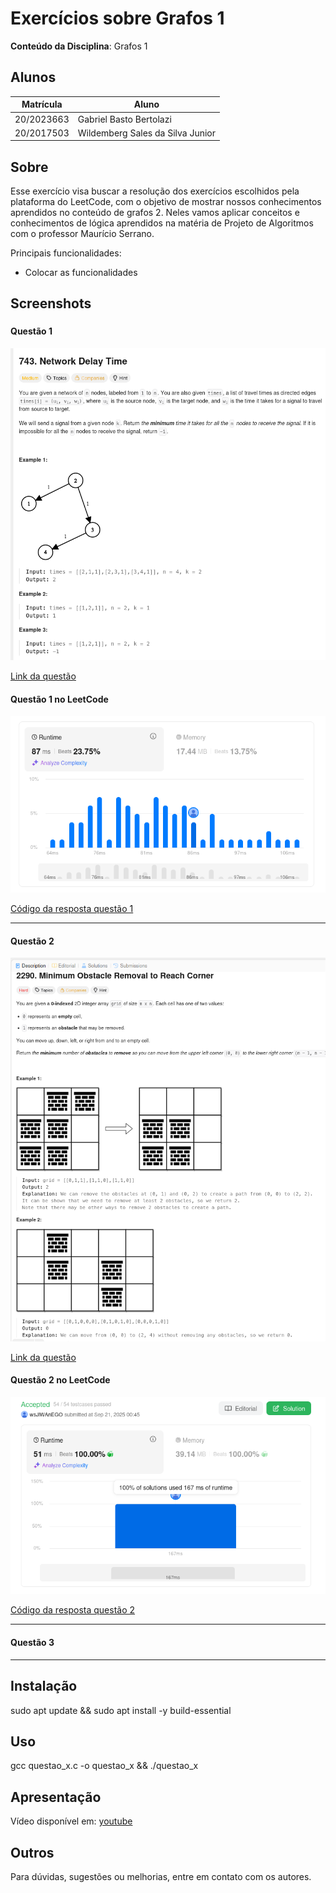 
# Exercícios sobre Grafos 1

**Conteúdo da Disciplina**: Grafos 1<br>

## Alunos

|Matrícula | Aluno |
| -- | -- |
| 20/2023663 | Gabriel Basto Bertolazi |
| 20/2017503 | Wildemberg Sales da Silva Junior |

## Sobre

Esse exercício visa buscar a resolução dos exercícios escolhidos pela plataforma do LeetCode, com o objetivo de mostrar nossos conhecimentos aprendidos no conteúdo de grafos 2. Neles vamos aplicar conceitos e conhecimentos de lógica aprendidos na matéria de Projeto de Algoritmos com o professor Maurício Serrano.

Principais funcionalidades:
- Colocar as funcionalidades


## Screenshots

### 

#### Questão 1   

![Network Delay Time](/imgs/questao_1.png)

[Link da questão](https://leetcode.com/problems/network-delay-time/description/?envType=problem-list-v2&envId=shortest-path)

#### Questão 1 no LeetCode  

![Resposta questão 1](/imgs/resp_questao1.png)

[Código da resposta questão 1](/code/questao1.c)

---

#### Questão 2   

![Minimum Obstacle Removal to Reach Corner](/imgs/questao_2.png)

[Link da questão](https://leetcode.com/problems/minimum-obstacle-removal-to-reach-corner/description/?envType=problem-list-v2&envId=shortest-path)



#### Questão 2 no LeetCode  

![Resposta questão 2](/imgs/resp_questao2.png)

[Código da resposta questão 2](/code/questao2.c)

---

#### Questão 3   



---

## Instalação

sudo apt update && sudo apt install -y build-essential

## Uso

gcc questao_x.c -o questao_x && ./questao_x

## Apresentação

Vídeo disponível em: [youtube]()

## Outros

Para dúvidas, sugestões ou melhorias, entre em contato com os autores.

